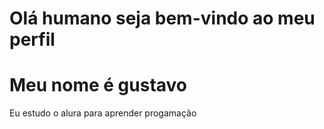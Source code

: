 # Olá humano seja bem-vindo ao meu perfil
# Meu nome é gustavo
Eu estudo o alura para aprender progamação
